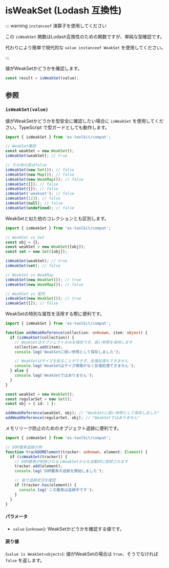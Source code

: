 # isWeakSet (Lodash 互換性)

::: warning `instanceof` 演算子を使用してください

この `isWeakSet` 関数はLodash互換性のための関数ですが、単純な型確認です。

代わりにより簡単で現代的な `value instanceof WeakSet` を使用してください。

:::

値がWeakSetかどうかを確認します。

```typescript
const result = isWeakSet(value);
```

## 参照

### `isWeakSet(value)`

値がWeakSetかどうかを型安全に確認したい場合に `isWeakSet` を使用してください。TypeScript で型ガードとしても動作します。

```typescript
import { isWeakSet } from 'es-toolkit/compat';

// WeakSet確認
const weakSet = new WeakSet();
isWeakSet(weakSet); // true

// その他の型はfalse
isWeakSet(new Set()); // false
isWeakSet(new Map()); // false
isWeakSet(new WeakMap()); // false
isWeakSet([]); // false
isWeakSet({}); // false
isWeakSet('weakset'); // false
isWeakSet(123); // false
isWeakSet(null); // false
isWeakSet(undefined); // false
```

WeakSetと似た他のコレクションとも区別します。

```typescript
import { isWeakSet } from 'es-toolkit/compat';

// WeakSet vs Set
const obj = {};
const weakSet = new WeakSet([obj]);
const set = new Set([obj]);

isWeakSet(weakSet); // true
isWeakSet(set); // false

// WeakSet vs WeakMap
isWeakSet(new WeakSet()); // true
isWeakSet(new WeakMap()); // false

// WeakSet vs 配列
isWeakSet(new WeakSet()); // true
isWeakSet([]); // false
```

WeakSetの特別な属性を活用する際に便利です。

```typescript
import { isWeakSet } from 'es-toolkit/compat';

function addWeakReference(collection: unknown, item: object) {
  if (isWeakSet(collection)) {
    // WeakSetはオブジェクトのみを保存でき、弱い参照を保持します
    collection.add(item);
    console.log('WeakSetに弱い参照として保存しました');

    // WeakSetはサイズを知ることができず、反復処理もできません
    console.log('WeakSetはサイズ情報がなく反復処理できません');
  } else {
    console.log('WeakSetではありません');
  }
}

const weakSet = new WeakSet();
const regularSet = new Set();
const obj = { id: 1 };

addWeakReference(weakSet, obj); // "WeakSetに弱い参照として保存しました"
addWeakReference(regularSet, obj); // "WeakSetではありません"
```

メモリリーク防止のためのオブジェクト追跡に便利です。

```typescript
import { isWeakSet } from 'es-toolkit/compat';

// DOM要素追跡の例
function trackDOMElement(tracker: unknown, element: Element) {
  if (isWeakSet(tracker)) {
    // DOM要素が削除されるとWeakSetからも自動的に削除されます
    tracker.add(element);
    console.log('DOM要素の追跡を開始しました');

    // 後で追跡状況を確認
    if (tracker.has(element)) {
      console.log('この要素は追跡中です');
    }
  }
}
```

#### パラメータ

- `value` (`unknown`): WeakSetかどうかを確認する値です。

#### 戻り値

(`value is WeakSet<object>`): 値がWeakSetの場合は `true`、そうでなければ `false` を返します。

